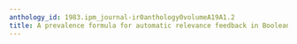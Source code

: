 ```yaml
---
anthology_id: 1983.ipm_journal-ir0anthology0volumeA19A1.2
title: A prevalence formula for automatic relevance feedback in Boolean systems
---
```

